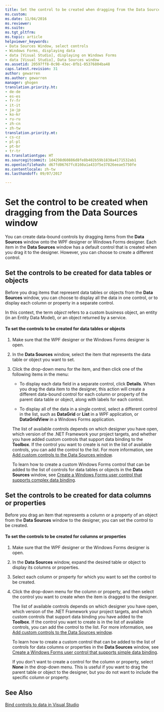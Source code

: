 ```yaml
---
title: Set the control to be created when dragging from the Data Sources window | Microsoft Docs
ms.custom: 
ms.date: 11/04/2016
ms.reviewer: 
ms.suite: 
ms.tgt_pltfrm: 
ms.topic: article
helpviewer_keywords:
- Data Sources Window, select controls
- Windows Forms, displaying data
- data [Visual Studio], displaying on Windows Forms
- data [Visual Studio], Data Sources window
ms.assetid: 20597ff8-0c98-43ec-8fb1-05376804ba48
caps.latest.revision: 31
author: gewarren
ms.author: gewarren
manager: ghogen
translation.priority.ht:
- de-de
- es-es
- fr-fr
- it-it
- ja-jp
- ko-kr
- ru-ru
- zh-cn
- zh-tw
translation.priority.mt:
- cs-cz
- pl-pl
- pt-br
- tr-tr
ms.translationtype: HT
ms.sourcegitcommit: 1d4298d60886d8fe8b402b59b1838a4171532ab1
ms.openlocfilehash: d67fd06767fc8160a1a433f5e37826eeae5750fe
ms.contentlocale: zh-tw
ms.lasthandoff: 09/07/2017

---
```

# <a name="set-the-control-to-be-created-when-dragging-from-the-data-sources-window"></a>Set the control to be created when dragging from the Data Sources window
You can create data-bound controls by dragging items from the **Data Sources** window onto the WPF designer or Windows Forms designer. Each item in the **Data Sources** window has a default control that is created when you drag it to the designer. However, you can choose to create a different control.  
  
## <a name="set-the-controls-to-be-created-for-data-tables-or-objects"></a>Set the controls to be created for data tables or objects  
 Before you drag items that represent data tables or objects from the **Data Sources** window, you can choose to display all the data in one control, or to display each column or property in a separate control.  
  
 In this context, the term *object* refers to a custom business object, an entity (in an Entity Data Model), or an object returned by a service.  
  
#### <a name="to-set-the-controls-to-be-created-for-data-tables-or-objects"></a>To set the controls to be created for data tables or objects  
  
1.  Make sure that the WPF designer or the Windows Forms designer is open.  
  
2.  In the **Data Sources** window, select the item that represents the data table or object you want to set.  
  
3.  Click the drop-down menu for the item, and then click one of the following items in the menu:  
  
    -   To display each data field in a separate control, click **Details**. When you drag the data item to the designer, this action will create a different data-bound control for each column or property of the parent data table or object, along with labels for each control.  
  
    -   To display all of the data in a single control, select a different control in the list, such as **DataGrid** or **List** in a WPF application, or **DataGridView** in a Windows Forms application.  
  
     The list of available controls depends on which designer you have open, which version of the .NET Framework your project targets, and whether you have added custom controls that support data binding to the **Toolbox**. If the control you want to create is not in the list of available controls, you can add the control to the list. For more information, see [Add custom controls to the Data Sources window](../data-tools/add-custom-controls-to-the-data-sources-window.md).  
  
     To learn how to create a custom Windows Forms control that can be added to the list of controls for data tables or objects in the **Data Sources** window, see [Create a Windows Forms user control that supports complex data binding](../data-tools/create-a-windows-forms-user-control-that-supports-complex-data-binding.md).  
  
## <a name="set-the-controls-to-be-created-for-data-columns-or-properties"></a>Set the controls to be created for data columns or properties  
 Before you drag an item that represents a column or a property of an object from the **Data Sources** window to the designer, you can set the control to be created.  
  
#### <a name="to-set-the-controls-to-be-created-for-columns-or-properties"></a>To set the controls to be created for columns or properties  
  
1.  Make sure that the WPF designer or the Windows Forms designer is open.  
  
2.  In the **Data Sources** window, expand the desired table or object to display its columns or properties.  
  
3.  Select each column or property for which you want to set the control to be created.  
  
4.  Click the drop-down menu for the column or property, and then select the control you want to create when the item is dragged to the designer.  
  
     The list of available controls depends on which designer you have open, which version of the .NET Framework your project targets, and which custom controls that support data binding you have added to the **Toolbox**. If the control you want to create is in the list of available controls, you can add the control to the list. For more information, see [Add custom controls to the Data Sources window](../data-tools/add-custom-controls-to-the-data-sources-window.md).  
  
     To learn how to create a custom control that can be added to the list of controls for data columns or properties in the **Data Sources** window, see [Create a Windows Forms user control that supports simple data binding](../data-tools/create-a-windows-forms-user-control-that-supports-simple-data-binding.md).  
  
     If you don't want to create a control for the column or property, select **None** in the drop-down menu. This is useful if you want to drag the parent table or object to the designer, but you do not want to include the specific column or property.  
  
## <a name="see-also"></a>See Also  
 [Bind controls to data in Visual Studio](../data-tools/bind-controls-to-data-in-visual-studio.md)
